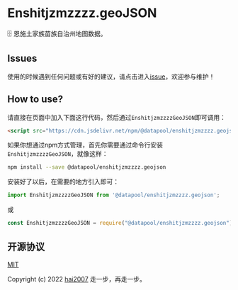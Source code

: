 # Enshitjzmzzzz.geoJSON
🗄️ 恩施土家族苗族自治州地图数据。

## Issues
使用的时候遇到任何问题或有好的建议，请点击进入[issue](https://github.com/hai2007/datapool/issues)，欢迎参与维护！

## How to use?

请直接在页面中加入下面这行代码，然后通过```EnshitjzmzzzzGeoJSON```即可调用：

```html
<script src="https://cdn.jsdelivr.net/npm/@datapool/enshitjzmzzzz.geojson@1"></script>
```

如果你想通过npm方式管理，首先你需要通过命令行安装``````EnshitjzmzzzzGeoJSON``````，就像这样：

```bash
npm install --save @datapool/enshitjzmzzzz.geojson
```

安装好了以后，在需要的地方引入即可：

```js
import EnshitjzmzzzzGeoJSON from '@datapool/enshitjzmzzzz.geojson';
```

或

```js
const EnshitjzmzzzzGeoJSON = require("@datapool/enshitjzmzzzz.geojson");
```

开源协议
---------------------------------------
[MIT](https://github.com/hai2007/datapool/blob/master/LICENSE)

Copyright (c) 2022 [hai2007](https://hai2007.gitee.io/sweethome/) 走一步，再走一步。
